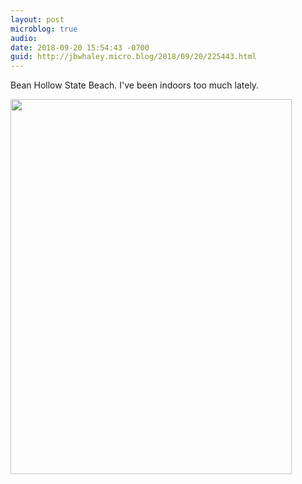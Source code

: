 ```yaml
---
layout: post
microblog: true
audio: 
date: 2018-09-20 15:54:43 -0700
guid: http://jbwhaley.micro.blog/2018/09/20/225443.html
---
```

Bean Hollow State Beach. I've been indoors too much lately.

<img src="http://www.jarrodwhaley.com/uploads/2018/b543bd2d90.jpg" width="450" height="600" />
